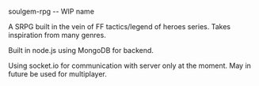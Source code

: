 soulgem-rpg -- WIP name

A SRPG built in the vein of FF tactics/legend of heroes series. Takes inspiration from many genres.

Built in node.js using MongoDB for backend.

Using socket.io for communication with server only at the moment. May in future be used for multiplayer.
